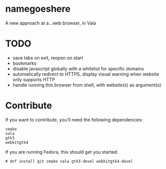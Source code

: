 # namegoeshere
A new approach at a...web browser, in Vala

# TODO
- save tabs on exit, reopen on start
- bookmarks
- disable javascript globally with a whitelist for specific domains
- automatically redirect to HTTPS, display visual warning when website only supports HTTP
- handle running this browser from shell, with website(s) as argument(s)

# Contribute
If you want to contribute, you'll need the following dependencies:
```
cmake
vala
gtk3
webkitgtk4
```

If you are running Fedora, this should get you started:
```
# dnf install git cmake vala gtk3-devel webkitgtk4-devel
```
